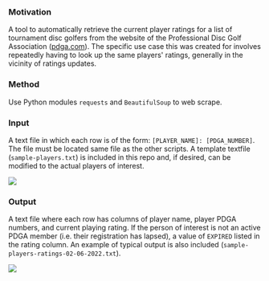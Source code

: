 ### Motivation
A tool to automatically retrieve the current player ratings for a list of tournament disc golfers from the website of the Professional Disc Golf Association ([pdga.com](https://www.pdga.com)).
The specific use case this was created for involves repeatedly having to look up the same players' ratings, generally in the vicinity of ratings updates.

### Method
Use Python modules `requests` and `BeautifulSoup` to web scrape.



### Input
A text file in which each row is of the form:  `[PLAYER_NAME]: [PDGA_NUMBER]`.  The file must be located same file as the other scripts.  A template textfile (`sample-players.txt`) is included in this repo and, if desired, can be modified to the actual players of interest.

![]('sample-players.png')

### Output
A text file where each row has columns of player name, player PDGA numbers, and current playing rating.
If the person of interest is not an active PDGA member (i.e. their registration has lapsed), a value of `EXPIRED` listed in the rating column.
An example of typical output is also included (`sample-players-ratings-02-06-2022.txt`).

![]('sample-players-ratings-02-06-2022.png')

